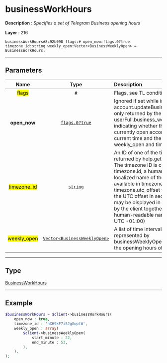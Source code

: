 # businessWorkHours

**Description** : *Specifies a set of Telegram Business opening hours*

**Layer** : 216

```tl
businessWorkHours#8c92b098 flags:# open_now:flags.0?true timezone_id:string weekly_open:Vector<BusinessWeeklyOpen> = BusinessWorkHours;
```

---

## Parameters

| Name | Type | Description |
| :---: | :---: | :--- |
| <mark>flags</mark> | [`#`](type/#) | Flags, see TL conditional fields |
| **open_now** | [`flags.0?true`](type/true) | Ignored if set while invoking account.updateBusinessWorkHours, only returned by the server in userFull.business_work_hours, indicating whether the business is currently open according to the current time and the values in weekly_open and timezone |
| <mark>timezone_id</mark> | [`string`](type/string) | An ID of one of the timezones returned by help.getTimezonesList.    The timezone ID is contained timezone.id, a human-readable, localized name of the timezone is available in timezone.name and the timezone.utc_offset field contains the UTC offset in seconds, which may be displayed in hh:mm format by the client together with the human-readable name (i.e. $name UTC -01:00) |
| <mark>weekly_open</mark> | [`Vector<BusinessWeeklyOpen>`](type/BusinessWeeklyOpen) | A list of time intervals (max 28) represented by businessWeeklyOpen », indicating the opening hours of their business |

---

## Type

[BusinessWorkHours](type/BusinessWorkHours)

---

## Example

```php
$businessWorkHours = $client->businessWorkHours(
	open_now : true,
	timezone_id : 'hXH9kF7iSJgGwptW',
	weekly_open : array(
		$client->businessWeeklyOpen(
			start_minute : 22,
			end_minute : 53,
		),
	),
);
```